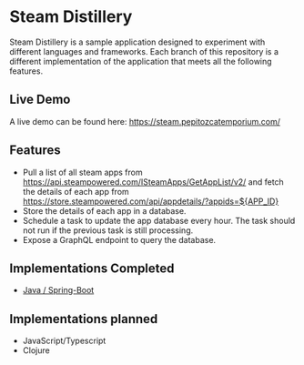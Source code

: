 # Steam Distillery

Steam Distillery is a sample application designed to experiment with different languages and
frameworks. Each branch of this repository is a different implementation of the application that
meets all the following features.

## Live Demo
A live demo can be found here: https://steam.pepitozcatemporium.com/

## Features

* Pull a list of all steam apps from https://api.steampowered.com/ISteamApps/GetAppList/v2/ and
  fetch the details of each app from https://store.steampowered.com/api/appdetails/?appids=${APP_ID}
* Store the details of each app in a database.
* Schedule a task to update the app database every hour. The task should not run if the previous
  task is still processing.
* Expose a GraphQL endpoint to query the database.

## Implementations Completed
* [Java / Spring-Boot](https://github.com/AzGoalie/steam-distillery/tree/spring-boot)

## Implementations planned
* JavaScript/Typescript
* Clojure
